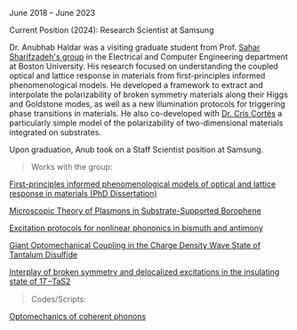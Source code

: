 June 2018 – June 2023

Current Position (2024): Research Scientist at Samsung <a href="https://www.linkedin.com/in/anubhabhaldar"><i class="fa-brands fa-linkedin-in"></i> </a> <a href="https://github.com/Chronum94"><i class="fa-brands fa-github"></i></a> <a href="https://chronum94.github.io/"><i class="fa-solid fa-blog"></i></a> <a href="https://scholar.google.com/citations?user=bOoN6goAAAAJ"><i class="ai ai-google-scholar-square ai-3x"></i></a>

Dr. Anubhab Haldar was a visiting graduate student from Prof. <a href="https://www.bu.edu/eng/profile/sahar-sharifzadeh/">Sahar Sharifzadeh's group</a> in the Electrical and Computer Engineering department at Boston University. His research focused on understanding the coupled optical and lattice response in materials from first-principles informed phenomenological models. He developed a framework to extract and interpolate the polarizability of broken symmetry materials along their Higgs and Goldstone modes, as well as a new illumination protocols for triggering phase transitions in materials. He also co-developed with <a href="https://www.linkedin.com/in/cristian-cortes-1803481b/">Dr. Cris Cortès</a> a particularly simple model of the polarizability of two-dimensional materials integrated on substrates.

Upon graduation, Anub took on a Staff Scientist position at Samsung.

> Works with the group:

<a href="https://hdl.handle.net/2144/46710">First-principles informed phenomenological models of optical and lattice response in materials (PhD Dissertation)</a>

<a href="https://doi.org/10.1021/acs.nanolett.9b04789">Microscopic Theory of Plasmons in Substrate-Supported Borophene</a>

<a href="https://doi.org/10.1103/PhysRevMaterials.8.015202">Excitation protocols for nonlinear phononics in bismuth and antimony</a>

<a href="https://doi.org/10.48550/arXiv.2105.08874">Giant Optomechanical Coupling in the Charge Density Wave State of Tantalum Disulfide</a>

<a href="https://doi.org/10.1103/PhysRevB.108.205105">Interplay of broken symmetry and delocalized excitations in the insulating state of 1⁢𝑇−Ta⁢S2</a>

> Codes/Scripts:

<a href="https://github.com/Chronum94/coherentphonons">Optomechanics of coherent phonons</a>

